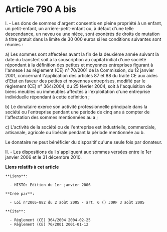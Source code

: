 # Article 790 A bis

I. - Les dons de sommes d'argent consentis en pleine propriété à un enfant, un petit-enfant, un arrière-petit-enfant ou, à
défaut d'une telle descendance, un neveu ou une nièce, sont exonérés de droits de mutation à titre gratuit dans la limite de
30 000 euros si les conditions suivantes sont réunies :

a) Les sommes sont affectées avant la fin de la deuxième année suivant la date du transfert soit à la souscription au capital
initial d'une société répondant à la définition des petites et moyennes entreprises figurant à l'annexe I au règlement (CE)
n° 70/2001 de la Commission, du 12 janvier 2001, concernant l'application des articles 87 et 88 du traité CE aux aides d'Etat
en faveur des petites et moyennes entreprises, modifié par le règlement (CE) n° 364/2004, du 25 février 2004, soit à
l'acquisition de biens meubles ou immeubles affectés à l'exploitation d'une entreprise individuelle répondant à cette
définition ;

b) Le donataire exerce son activité professionnelle principale dans la société ou l'entreprise pendant une période de cinq
ans à compter de l'affectation des sommes mentionnées au a ;

c) L'activité de la société ou de l'entreprise est industrielle, commerciale, artisanale, agricole ou libérale pendant la
période mentionnée au b.

Le donataire ne peut bénéficier du dispositif qu'une seule fois par donateur.

II. - Les dispositions du I s'appliquent aux sommes versées entre le 1er janvier 2006 et le 31 décembre 2010.

**Liens relatifs à cet article**

	**Liens**:

	  - HISTO: Edition du 1er janvier 2006

	**Créé par**:

	  - Loi n°2005-882 du 2 août 2005 - art. 6 () JORF 3 août 2005

	**Cite**:

	  - Règlement (CE) 364/2004 2004-02-25
	  - Règlement (CE) 70/2001 2001-01-12
